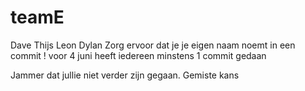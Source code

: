 # teamE
Dave Thijs Leon Dylan
Zorg ervoor dat je je eigen naam noemt in een commit ! 
voor 4 juni heeft iedereen minstens 1 commit gedaan


Jammer dat jullie niet verder zijn gegaan. Gemiste kans
